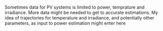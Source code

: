 Sometimes data for PV systems is limited to power, temprature and irradiance.
More data might be needed to get to accurate estimations.
My idea of trajectories for temperature and irradiance, and potentially other parameters, as input to power estimation might enter here